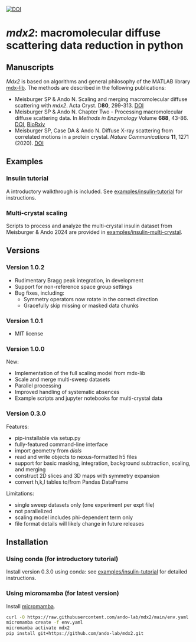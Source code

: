 [![DOI](https://zenodo.org/badge/DOI/10.5281/zenodo.10519719.svg)](https://doi.org/10.5281/zenodo.10519719)

# *mdx2*: macromolecular diffuse scattering data reduction in python

## Manuscripts

*Mdx2* is based on algorithms and general philosophy of the MATLAB library [mdx-lib](https://github.com/ando-lab/mdx-lib). The methods are described in the following publications:

- Meisburger SP & Ando N. Scaling and merging macromolecular diffuse scattering with *mdx2*. Acta Cryst. D**80**, 299-313. [DOI](https://doi.org/10.1107/S2059798324002705)
- Meisburger SP & Ando N. Chapter Two - Processing macromolecular diffuse scattering data. In *Methods in Enzymology* Volume **688**, 43-86. [DOI](https://doi.org/10.1016/bs.mie.2023.06.010), [BioRxiv](https://www.biorxiv.org/content/10.1101/2023.06.04.543637v1)
- Meisburger SP, Case DA & Ando N. Diffuse X-ray scattering from correlated motions in a protein crystal. *Nature Communications* **11**, 1271 (2020). [DOI](https://doi.org/10.1038/s41467-020-14933-6)


## Examples

### Insulin tutorial

A introductory walkthrough is included. See [examples/insulin-tutorial](examples/insulin-tutorial/README.md) for instructions.

### Multi-crystal scaling

Scripts to process and analyze the multi-crystal insulin dataset from Meisburger & Ando 2024 are provided in [examples/insulin-multi-crystal](examples/insulin-multi-crystal).

## Versions

### Version 1.0.2

- Rudimentary Bragg peak integration, in development
- Support for non-reference space group settings
- Bug fixes, including:
    - Symmetry operators now rotate in the correct direction
    - Gracefully skip missing or masked data chunks

### Version 1.0.1

- MIT license

### Version 1.0.0

New:
- Implementation of the full scaling model from mdx-lib
- Scale and merge multi-sweep datasets
- Parallel processing
- Improved handling of systematic absences
- Example scripts and jupyter notebooks for multi-crystal data

### Version 0.3.0

Features:
- pip-installable via setup.py
- fully-featured command-line interface
- import geometry from *dials*
- read and write objects to nexus-formatted h5 files
- support for basic masking, integration, background subtraction, scaling, and merging
- construct 2D slices and 3D maps with symmetry expansion
- convert h,k,l tables to/from Pandas DataFrame

Limitations:
- single sweep datasets only (one experiment per expt file)
- not parallelized
- scaling model includes phi-dependent term only
- file format details will likely change in future releases

## Installation

### Using conda (for introductory tutorial)

Install version 0.3.0 using conda: see [examples/insulin-tutorial](examples/insulin-tutorial/README.md) for detailed instructions.

### Using micromamba (for latest version)

Install [micromamba](https://mamba.readthedocs.io/en/latest/installation/micromamba-installation.html).

```bash
curl -O https://raw.githubusercontent.com/ando-lab/mdx2/main/env.yaml
micromamba create -f env.yaml
micromamba activate mdx2
pip install git+https://github.com/ando-lab/mdx2.git
```
